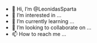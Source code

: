 - 👋 Hi, I’m @LeonidasSparta
- 👀 I’m interested in ...
- 🌱 I’m currently learning ...
- 💞️ I’m looking to collaborate on ...
- 📫 How to reach me ...

<!---
LeonidasSparta/LeonidasSparta is a ✨ special ✨ repository because its `README.md` (this file) appears on your GitHub profile.
You can click the Preview link to take a look at your changes.
--->
